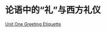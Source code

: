 # 论语中的“礼”与西方礼仪
[Unit One Greeting Etiquette](https://github.com/LOUHOIN/Western-Culture-Notes/blob/master/1.0.md)

